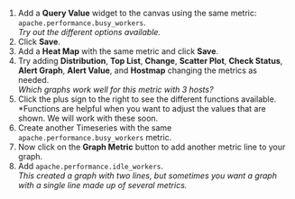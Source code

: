 1.  Add a **Query Value** widget to the canvas using the same metric: <code>apache.performance.busy_workers</code>. <br>
  *Try out the different options available.*
1.  Click **Save**.
1.  Add a **Heat Map** with the same metric and click **Save**.
1.  Try adding **Distribution**, **Top List**, **Change**, **Scatter Plot**, **Check Status**, **Alert Graph**, **Alert Value**, and **Hostmap** changing the metrics as needed.<br>
  *Which graphs work well for this metric with 3 hosts?*
1.  Click the plus sign to the right to see the different functions available.<br>
  *Functions are helpful when you want to adjust the values that are shown. We will work with these soon.
1.  Create another Timeseries with the same <code>apache.performance.busy_workers</code> metric.
1.  Now click on the **Graph Metric** button to add another metric line to your graph. 
1.  Add <code>apache.performance.idle_workers</code>.<br>
  *This created a graph with two lines, but sometimes you want a graph with a single line made up of several metrics.*